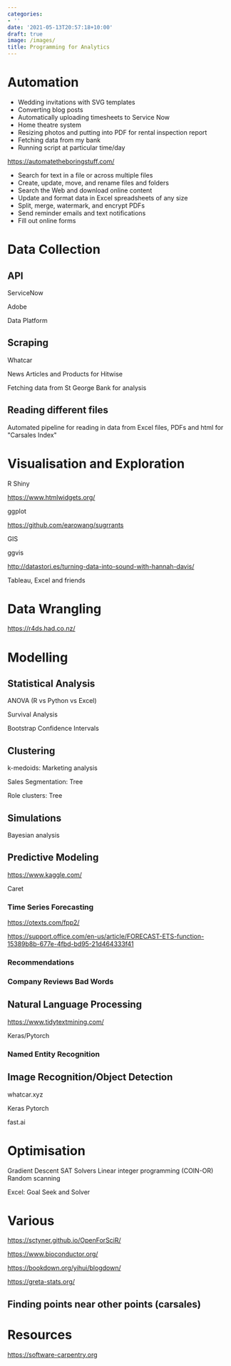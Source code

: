 ```yaml
---
categories:
- ''
date: '2021-05-13T20:57:18+10:00'
draft: true
image: /images/
title: Programming for Analytics
---
```


# Automation

- Wedding invitations with SVG templates
- Converting blog posts
- Automatically uploading timesheets to Service Now
- Home theatre system
- Resizing photos and putting into PDF for rental inspection report
- Fetching data from my bank
- Running script at particular time/day


https://automatetheboringstuff.com/

- Search for text in a file or across multiple files
- Create, update, move, and rename files and folders
- Search the Web and download online content
- Update and format data in Excel spreadsheets of any size
- Split, merge, watermark, and encrypt PDFs
- Send reminder emails and text notifications
- Fill out online forms

# Data Collection

## API

ServiceNow

Adobe

Data Platform


## Scraping

Whatcar

News Articles and Products for Hitwise

Fetching data from St George Bank for analysis

## Reading different files

Automated pipeline for reading in data from Excel files, PDFs and html for "Carsales Index"


# Visualisation and Exploration

R Shiny

https://www.htmlwidgets.org/


ggplot

https://github.com/earowang/sugrrants

GIS

ggvis


http://datastori.es/turning-data-into-sound-with-hannah-davis/

Tableau, Excel and friends

# Data Wrangling
https://r4ds.had.co.nz/


# Modelling

## Statistical Analysis

ANOVA (R vs Python vs Excel)

Survival Analysis

Bootstrap Confidence Intervals

## Clustering
k-medoids: Marketing analysis

Sales Segmentation: Tree

Role clusters: Tree

## Simulations

Bayesian analysis

## Predictive Modeling
https://www.kaggle.com/

Caret

### Time Series Forecasting

https://otexts.com/fpp2/

https://support.office.com/en-us/article/FORECAST-ETS-function-15389b8b-677e-4fbd-bd95-21d464333f41




### Recommendations

### Company Reviews Bad Words

## Natural Language Processing

https://www.tidytextmining.com/

Keras/Pytorch

### Named Entity Recognition

## Image Recognition/Object Detection
whatcar.xyz

Keras
Pytorch

fast.ai

# Optimisation

Gradient Descent
SAT Solvers
Linear integer programming (COIN-OR)
Random scanning


Excel: Goal Seek and Solver



# Various


https://sctyner.github.io/OpenForSciR/

https://www.bioconductor.org/

https://bookdown.org/yihui/blogdown/


https://greta-stats.org/

## Finding points near other points (carsales)


# Resources
https://software-carpentry.org